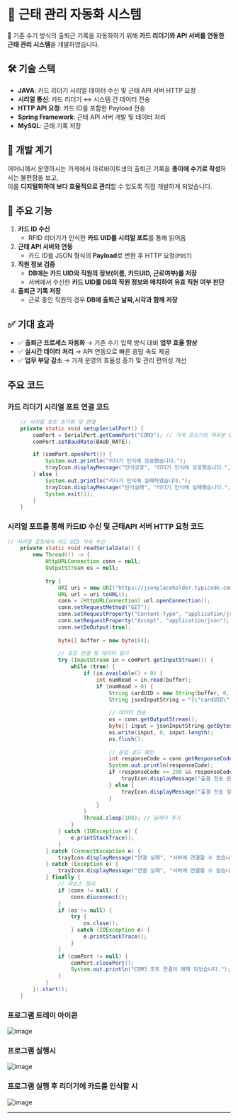 # 🏢 근태 관리 자동화 시스템  

🚀 기존 수기 방식의 출퇴근 기록을 자동화하기 위해 **카드 리더기와 API 서버를 연동한 근태 관리 시스템**을 개발하였습니다.  

## 🛠 기술 스택  
- **JAVA**: 카드 리더기 시리얼 데이터 수신 및 근태 API 서버 HTTP 요청
- **시리얼 통신**: 카드 리더기 ↔ 시스템 간 데이터 전송  
- **HTTP API 요청**: 카드 ID를 포함한 Payload 전송  
- **Spring Framework**: 근태 API 서버 개발 및 데이터 처리  
- **MySQL**: 근태 기록 저장  

## 🎯 개발 계기  
어머니께서 운영하시는 가게에서 아르바이트생의 출퇴근 기록을 **종이에 수기로 작성**하시는 불편함을 보고,  
이를 **디지털화하여 보다 효율적으로 관리**할 수 있도록 직접 개발하게 되었습니다.  

## 📌 주요 기능  
1. **카드 ID 수신**  
   - RFID 리더기가 인식한 **카드 UID를 시리얼 포트**를 통해 읽어옴  
2. **근태 API 서버와 연동**  
   - 카드 ID를 JSON 형식의 **Payload**로 변환 후 HTTP 요청(`POST`)  
3. **직원 정보 검증**  
   - **DB에는 카드 UID와 직원의 정보(이름, 카드UID, 근로여부)를 저장**
   - 서버에서 수신한 **카드 UID를 DB의 직원 정보와 매치하여 유효 직원 여부 판단**
4. **출퇴근 기록 저장**  
   - 근로 중인 직원의 경우 **DB에 출퇴근 날짜,시각과 함께 저장**

## ✅ 기대 효과  
- ✅ **출퇴근 프로세스 자동화** → 기존 수기 입력 방식 대비 **업무 효율 향상**  
- ✅ **실시간 데이터 처리** → API 연동으로 빠른 응답 속도 제공  
- ✅ **업무 부담 감소** → 가게 운영의 효율성 증가 및 관리 편의성 개선  

## 주요 코드

### 카드 리더기 시리얼 포트 연결 코드
```java
    // 시리얼 포트 초기화 및 연결
    private static void setupSerialPort() {
        comPort = SerialPort.getCommPort("COM3"); // 가게 포스기의 여유분 COM포트 설정
        comPort.setBaudRate(BAUD_RATE);

        if (comPort.openPort()) {
            System.out.println("리더기 인식에 성공했습니다.");
            trayIcon.displayMessage("인식성공", "리더기 인식에 성공했습니다.", TrayIcon.MessageType.INFO);
        } else {
            System.out.println("리더기 인식에 실패하였습니다.");
            trayIcon.displayMessage("인식실패", "리더기 인식에 실패했습니다.", TrayIcon.MessageType.ERROR);
            System.exit(1);
        }
    }
```

### 시리얼 포트를 통해 카드ID 수신 및 근태API 서버 HTTP 요청 코드
```java
// 시리얼 포트에서 카드 UID 지속 수신
    private static void readSerialData() {
        new Thread(() -> {
            HttpURLConnection conn = null;
            OutputStream os = null;
            
            try {
                URI uri = new URI("https://jsonplaceholder.typicode.com/posts"); // 예시 URL
                URL url = uri.toURL();
                conn = (HttpURLConnection) url.openConnection();
                conn.setRequestMethod("GET");
                conn.setRequestProperty("Content-Type", "application/json; utf-8");
                conn.setRequestProperty("Accept", "application/json");
                conn.setDoOutput(true);
    
                byte[] buffer = new byte[64];
    
                // 포트 연결 및 데이터 읽기
                try (InputStream in = comPort.getInputStream()) {
                    while (true) {
                        if (in.available() > 0) {
                            int numRead = in.read(buffer);
                            if (numRead > 0) {
                                String cardUID = new String(buffer, 0, numRead, StandardCharsets.UTF_8).trim();
                                String jsonInputString = "{\"cardUID\": \"" + cardUID + "\"}";
                                
                                // 데이터 전송
                                os = conn.getOutputStream();
                                byte[] input = jsonInputString.getBytes(StandardCharsets.UTF_8);
                                os.write(input, 0, input.length);
                                os.flush();
    
                                // 응답 코드 확인
                                int responseCode = conn.getResponseCode();
                                System.out.println(responseCode);
                                if (responseCode >= 200 && responseCode < 300) {
                                    trayIcon.displayMessage("출결 전송 완료", "카드 번호 :: " + cardUID, TrayIcon.MessageType.INFO);
                                } else {
                                    trayIcon.displayMessage("출결 전송 실패", "카드 번호 :: " + cardUID, TrayIcon.MessageType.ERROR);
                                }
                            }
                        }
                        Thread.sleep(100); // 딜레이 추가
                    }
                } catch (IOException e) {
                    e.printStackTrace();
                }
            } catch (ConnectException e) {
                trayIcon.displayMessage("연결 실패", "서버에 연결할 수 없습니다.", TrayIcon.MessageType.ERROR);
            } catch (Exception e) {
                trayIcon.displayMessage("연결 실패", "서버에 연결할 수 없습니다.", TrayIcon.MessageType.ERROR);
            } finally {
                // 리소스 정리
                if (conn != null) {
                    conn.disconnect();
                }
                if (os != null) {
                    try {
                        os.close();
                    } catch (IOException e) {
                        e.printStackTrace();
                    }
                }
                if (comPort != null) {
                    comPort.closePort();
                    System.out.println("COM3 포트 연결이 해제 되었습니다.");
                }
            }
        }).start();
    }
```
### 프로그램 트레이 아이콘
![image](https://github.com/user-attachments/assets/c22b01fc-6dae-44e3-8ea0-5febe73309b6)

### 프로그램 실행시
![image](https://github.com/user-attachments/assets/cabc76a0-db04-438c-a554-5732610b64c1)

### 프로그램 실행 후 리더기에 카드를 인식할 시
![image](https://github.com/user-attachments/assets/87dbdbb6-2fd7-4891-9bfb-8cfe3c929e54)

---
